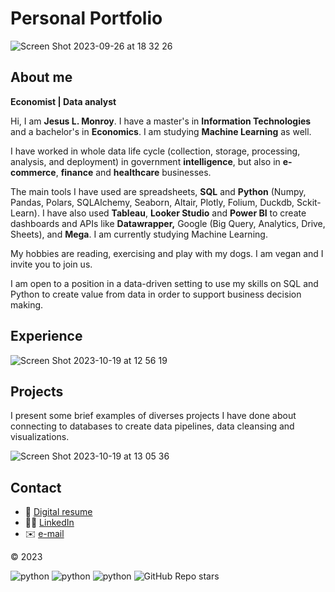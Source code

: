 # Personal Portfolio
![Screen Shot 2023-09-26 at 18 32 26](https://github.com/SqlAlchemist/My-portfolio/assets/32658260/17ac5f6a-ba85-4d5d-b22d-15f3e1fa3784)

## About me

**Economist | Data analyst**

Hi, I am **Jesus L. Monroy**. I have a master's in **Information Technologies** and a bachelor's in **Economics**. I am studying **Machine Learning** as well.

I have worked in whole data life cycle (collection, storage, processing, analysis, and deployment) in government **intelligence**, but also in **e-commerce**, **finance** and **healthcare** businesses.

The main tools I have used are spreadsheets, **SQL** and **Python** (Numpy, Pandas, Polars, SQLAlchemy, Seaborn, Altair, Plotly, Folium, Duckdb, Sckit-Learn). I have also used **Tableau**, **Looker Studio** and **Power BI** to create dashboards and APIs like **Datawrapper,** Google (Big Query, Analytics, Drive, Sheets), and **Mega**. I am currently studying Machine Learning.

My hobbies are reading, exercising and play with my dogs. I am vegan and I invite you to join us.

I am open to a position in a data-driven setting to use my skills on SQL and Python to create value from data in order to support business decision making.

## Experience
![Screen Shot 2023-10-19 at 12 56 19](https://github.com/SqlAlchemist/My-portfolio/assets/32658260/3b6aed4d-1bea-4ff8-b62f-43977bb8af05)

## Projects

I present some brief examples of diverses projects I have done about connecting to databases to create data pipelines, data cleansing and visualizations.

![Screen Shot 2023-10-19 at 13 05 36](https://github.com/SqlAlchemist/My-portfolio/assets/32658260/7abe6446-7eeb-4c3e-95fd-ef1ca09e43c9)

## Contact

- 💼 [Digital resume](https://cutt.ly/my-digital-resume "See my Resume")
- 👨‍💼 [LinkedIn](www.linkedin.com/in/j3sus-lmonroy "See my Profile")
- ✉️ [e-mail](jlmonroy01@gmail.com "Send me an e-mail")

 ©️ 2023

![python](https://img.shields.io/badge/Follow_me:-linkedin-blue?logo=linkedin)
![python](https://img.shields.io/badge/Top_language:-Python-blue?logo=github)
![python](https://img.shields.io/badge/Top_language:-SQL-green?logo=github)
![GitHub Repo stars](https://img.shields.io/github/stars/Sqlalchemist/My-portfolio?style=social)   
